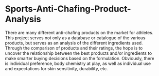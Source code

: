 # Sports-Anti-Chafing-Product-Analysis
There are many different anti-chafing products on the market for athletes. This project serves not only as a database or catalogue of the various products, but serves as an analysis of the different ingredients used. Through the comparison of products and their ratings, the hope is to uncover the relationship between the best products and/or ingredients to make smarter buying decisions based on the formulation. Obviously, there is individual preference, body chemistry at play, as well as individual use and expectations for skin sensitivity, durability, etc.  
